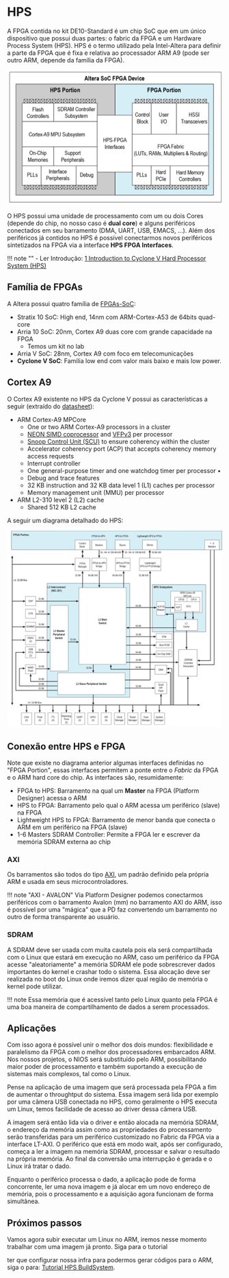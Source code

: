 # HPS

A FPGA contida no kit DE10-Standard é um chip SoC que em um único dispositivo que possui duas partes: o fabric da FPGA e um Hardware Process System (HPS). HPS é o termo utilizado pela Intel-Altera para definir a parte da FPGA que é fixa e relativa ao processador ARM A9 (pode ser outro ARM, depende da família da FPGA).
 
![](figs/Tutorial-HPS-SoC.png)

O HPS possui uma unidade de processamento com um ou dois Cores (depende do chip, no nosso caso é **dual core**) e alguns periféricos conectados em seu barramento (DMA, UART, USB, EMACS, ...). Além dos periféricos já contidos no HPS é possível conectarmos novos periféricos sintetizados na FPGA via a interface **HPS FPGA Interfaces**.

!!! note ""
    - Ler Introdução: [1 Introduction to Cyclone V Hard Processor System (HPS)](https://people.ece.cornell.edu/land/courses/ece5760/DE1_SOC/HPS_INTRO_54001.pdf)

## Família de FPGAs

A Altera possui quatro família de [FPGAs-SoC](https://www.intel.com/content/www/us/en/products/programmable/soc.html):

- Stratix 10 SoC: High end, 14nm com ARM-Cortex-A53 de 64bits quad-core
- Arria 10 SoC: 20nm, Cortex A9 duas core com grande capacidade na FPGA
    - Temos um kit no lab
- Arria V SoC: 28nm, Cortex A9 com foco em telecomunicações 
- **Cyclone V SoC**: Família low end com valor mais baixo e mais low power.

## Cortex A9

O Cortex A9 existente no HPS da Cyclone V possui as características a seguir (extraído do [datasheet](https://www.intel.com/content/dam/www/programmable/us/en/pdfs/literature/hb/cyclone-v/cv_5v2.pdf)):

- ARM Cortex-A9 MPCore
   - One or two ARM Cortex-A9 processors in a cluster
   - [NEON SIMD coprocessor](https://en.wikipedia.org/wiki/ARM_architecture#Advanced_SIMD_(NEON)) and [VFPv3](https://en.wikipedia.org/wiki/ARM_architecture#Floating-point_(VFP)) per processor 
   - [Snoop Control Unit (SCU)](http://infocenter.arm.com/help/index.jsp?topic=/com.arm.doc.ddi0434c/CJHBABIC.html) to ensure coherency within the cluster
   - Accelerator coherency port (ACP) that accepts coherency memory access requests
   - Interrupt controller
   - One general-purpose timer and one watchdog timer per processor •
   - Debug and trace features
   - 32 KB instruction and 32 KB data level 1 (L1) caches per processor
   - Memory management unit (MMU) per processor
- ARM L2-310 level 2 (L2) cache
   - Shared 512 KB L2 cache

A seguir um diagrama detalhado do HPS: 

![](figs/Tutorial-HPS-SoC-detalhado.png)

## Conexão entre HPS e FPGA

Note que existe no diagrama anterior algumas interfaces definidas no "FPGA Portion", essas interfaces permitem a ponte entre o *Fabric* da FPGA e o ARM hard core do chip. As interfaces são, resumidamente:

- FPGA to HPS: Barramento na qual um **Master** na FPGA (Platform Designer) acessa o ARM
- HPS to FPGA: Barramento pelo qual o ARM acessa um periférico (slave) na FPGA
- Lightweight HPS to FPGA: Barramento de menor banda que conecta o ARM em um periférico na FPGA (slave)
- 1-6 Masters SDRAM Controller: Permite a FPGA ler e escrever da memória SDRAM externa ao chip
 
### AXI

Os barramentos são todos do tipo [AXI](https://en.wikipedia.org/wiki/Advanced_Microcontroller_Bus_Architecture), um padrão definido pela própria ARM e usada em seus microcontroladores. 

!!! note "AXI - AVALON"
    Via Platform Designer podemos conectarmos periféricos com o barramento Avalon (mm) no barramento AXI do ARM, isso é possível por uma "mágica" que a PD faz convertendo um barramento no outro de forma transparente ao usuário.

### SDRAM

A SDRAM deve ser usada com muita cautela pois ela será compartilhada com o Linux que estará em execução no ARM, caso um periférico da FPGA acesse "aleatoriamente" a memória SDRAM ele pode sobrescrever dados importantes do kernel e crashar todo o sistema. Essa alocação deve ser realizada no boot do Linux onde iremos dizer qual região de memória o kernel pode utilizar. 

!!! note 
    Essa memória que é acessível tanto pelo Linux quanto pela FPGA é uma boa maneira de compartilhamento de dados a serem processados.  

## Aplicações

Com isso agora é possível unir o melhor dos dois mundos: flexibilidade e paralelismo da FPGA com o melhor dos processadores embarcados ARM. Nos nossos projetos, o NIOS será substituído pelo ARM, possibilitando maior poder de processamento e também suportando a execução de sistemas mais complexos, tal como o Linux.

Pense na aplicação de uma imagem que será processada pela FPGA a fim de aumentar o throughtput do sistema. Essa imagem será lida por exemplo por uma câmera USB conectada no HPS, como geralmente o HPS executa um Linux, temos facilidade de acesso ao driver dessa câmera USB.

A imagem será então lida via o driver e então alocada na memória SDRAM, o endereço da memória assim como as propriedades do processamento serão transferidas para um periférico customizado no Fabric da FPGA via a interface LT-AXI. O periférico que está em modo wait, após ser configurado, começa a ler a imagem na memória SDRAM, processar e salvar o resultado na própria memória. Ao final da conversão uma interrupção é gerada e o Linux irá tratar o dado.

Enquanto o periférico processa o dado, a aplicação pode de forma concorrente, ler uma nova imagem e já alocar em um novo endereço de memória, pois o processamento e a aquisição agora funcionam de forma simultânea.

## Próximos passos

Vamos agora subir executar um Linux no ARM, iremos nesse momento trabalhar com uma imagem já pronto. Siga para o tutorial 


ter que configurar nossa infra para podermos gerar códigos para o ARM, siga o para: [Tutorial HPS BuildSystem](Tutorial-HPS-BuildSystem).
